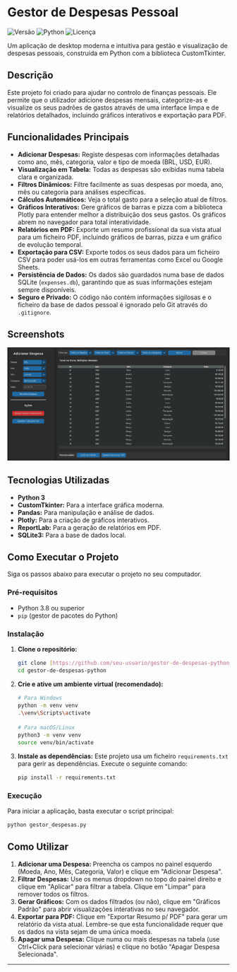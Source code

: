 # Gestor de Despesas Pessoal

![Versão](https://img.shields.io/badge/versão-3.1-blue)
![Python](https://img.shields.io/badge/Python-3.9+-brightgreen)
![Licença](https://img.shields.io/badge/Licença-MIT-lightgrey)

Um aplicação de desktop moderna e intuitiva para gestão e visualização de despesas pessoais, construída em Python com a biblioteca CustomTkinter.

## Descrição

Este projeto foi criado para ajudar no controlo de finanças pessoais. Ele permite que o utilizador adicione despesas mensais, categorize-as e visualize os seus padrões de gastos através de uma interface limpa e de relatórios detalhados, incluindo gráficos interativos e exportação para PDF.

## Funcionalidades Principais

- **Adicionar Despesas:** Registe despesas com informações detalhadas como ano, mês, categoria, valor e tipo de moeda (BRL, USD, EUR).
- **Visualização em Tabela:** Todas as despesas são exibidas numa tabela clara e organizada.
- **Filtros Dinâmicos:** Filtre facilmente as suas despesas por moeda, ano, mês ou categoria para análises específicas.
- **Cálculos Automáticos:** Veja o total gasto para a seleção atual de filtros.
- **Gráficos Interativos:** Gere gráficos de barras e pizza com a biblioteca Plotly para entender melhor a distribuição dos seus gastos. Os gráficos abrem no navegador para total interatividade.
- **Relatórios em PDF:** Exporte um resumo profissional da sua vista atual para um ficheiro PDF, incluindo gráficos de barras, pizza e um gráfico de evolução temporal.
- **Exportação para CSV:** Exporte todos os seus dados para um ficheiro CSV para poder usá-los em outras ferramentas como Excel ou Google Sheets.
- **Persistência de Dados:** Os dados são guardados numa base de dados SQLite (`expenses.db`), garantindo que as suas informações estejam sempre disponíveis.
- **Seguro e Privado:** O código não contém informações sigilosas e o ficheiro da base de dados pessoal é ignorado pelo Git através do `.gitignore`.

## Screenshots

![Screenshot da Aplicação Principal](/images/00001.jpg)

## Tecnologias Utilizadas

- **Python 3**
- **CustomTkinter:** Para a interface gráfica moderna.
- **Pandas:** Para manipulação e análise de dados.
- **Plotly:** Para a criação de gráficos interativos.
- **ReportLab:** Para a geração de relatórios em PDF.
- **SQLite3:** Para a base de dados local.

## Como Executar o Projeto

Siga os passos abaixo para executar o projeto no seu computador.

### Pré-requisitos

- Python 3.8 ou superior
- `pip` (gestor de pacotes do Python)

### Instalação

1.  **Clone o repositório:**
    ```bash
    git clone [https://github.com/seu-usuario/gestor-de-despesas-python.git](https://github.com/seu-usuario/gestor-de-despesas-python.git)
    cd gestor-de-despesas-python
    ```

2.  **Crie e ative um ambiente virtual (recomendado):**
    ```bash
    # Para Windows
    python -m venv venv
    .\venv\Scripts\activate

    # Para macOS/Linux
    python3 -m venv venv
    source venv/bin/activate
    ```

3.  **Instale as dependências:**
    Este projeto usa um ficheiro `requirements.txt` para gerir as dependências. Execute o seguinte comando:
    ```bash
    pip install -r requirements.txt
    ```

### Execução

Para iniciar a aplicação, basta executar o script principal:
```bash
python gestor_despesas.py
```

## Como Utilizar

1.  **Adicionar uma Despesa:** Preencha os campos no painel esquerdo (Moeda, Ano, Mês, Categoria, Valor) e clique em "Adicionar Despesa".
2.  **Filtrar Despesas:** Use os menus dropdown no topo do painel direito e clique em "Aplicar" para filtrar a tabela. Clique em "Limpar" para remover todos os filtros.
3.  **Gerar Gráficos:** Com os dados filtrados (ou não), clique em "Gráficos Padrão" para abrir visualizações interativas no seu navegador.
4.  **Exportar para PDF:** Clique em "Exportar Resumo p/ PDF" para gerar um relatório da vista atual. Lembre-se que esta funcionalidade requer que os dados na vista sejam de uma única moeda.
5.  **Apagar uma Despesa:** Clique numa ou mais despesas na tabela (use Ctrl+Click para selecionar várias) e clique no botão "Apagar Despesa Selecionada".

---
